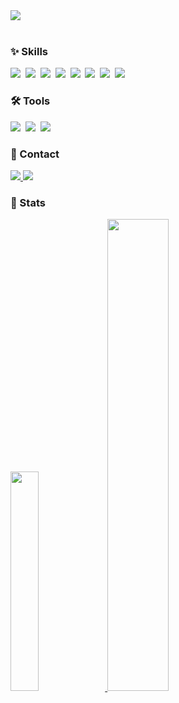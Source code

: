 
  <div>
    <img src="https://github.com/designsoo/designsoo/assets/77719310/b5c383b9-410c-4113-b5fc-78a4ba47ff3d">
  </div>

  <br />
  
  <h3>✨ Skills</h3>
  <div>
    <img src="https://img.shields.io/badge/react-20232a.svg?style=for-the-badge&logo=react&logoColor=61DAFB" />&nbsp
    <img src="https://img.shields.io/badge/next.js-000000?style=for-the-badge&logo=next.js&logoColor=white">&nbsp
    <img src="https://img.shields.io/badge/javascript-F7DF1E.svg?style=for-the-badge&logo=javascript&logoColor=20232a" />&nbsp
    <img src="https://img.shields.io/badge/TypeScript-3178C6.svg?&style=for-the-badge&logo=TypeScript&logoColor=white">&nbsp
    <img src="https://img.shields.io/badge/html5-E34F26.svg?style=for-the-badge&logo=html5&logoColor=white" />&nbsp
    <img src="https://img.shields.io/badge/css3-1572B6.svg?style=for-the-badge&logo=css3&logoColor=white" />&nbsp
    <img src="https://img.shields.io/badge/SCSS-CC6699.svg?style=for-the-badge&logo=sass&logoColor=white" />&nbsp
    <img src="https://img.shields.io/badge/Tailwind_CSS-38B2AC?style=for-the-badge&logo=tailwind-css&logoColor=white" />&nbsp
  </div>

  <h3>🛠️ Tools</h3>
  <div>
    <img src="https://img.shields.io/badge/Github-181717.svg?style=for-the-badge&logo=github&logoColor=white" />&nbsp
    <img src="https://img.shields.io/badge/Figma-F24E1E.svg?style=for-the-badge&logo=figma&logoColor=white" />&nbsp
    <img src="https://img.shields.io/badge/Notion-F3F3F3.svg?style=for-the-badge&logo=notion&logoColor=black" />&nbsp
  </div>

  <h3>💌 Contact</h3>
  <div>
    <a href="https://www.heesoo-log.com/" target='_blank' >
      <img src="https://img.shields.io/badge/heesoo.Log-00B388.svg?&style=for-the-badge&logo=&logoColor=white">
    </a> 
    <img src="https://img.shields.io/badge/kheesoo10@gmail.com-EA4335.svg?&style=for-the-badge&logo=gmail&logoColor=white">&nbsp
  </div>

  <h3>🏅 Stats</h3>
  <a href="#" onClick="return false;">
    <img src="https://github-readme-stats.vercel.app/api/top-langs/?username=designsoo&layout=donut&show_icons=true&theme=tokyonight&hide_border=true&count_private=true&exclude_repo=Face-Transfer-Application" width=30% />
  </a>    
  <a href="#" onClick="return false;">
    <img src="https://github-readme-stats.vercel.app/api?username=designsoo&show_icons=true&theme=tokyonight&hide_border=true&count_private=true" width=44% />
  </a>


